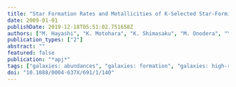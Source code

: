 ```yaml
---
title: "Star Formation Rates and Metallicities of K-Selected Star-Forming Galaxies at z ̃ 2"
date: 2009-01-01
publishDate: 2019-12-18T05:51:02.751658Z
authors: ["M. Hayashi", "K. Motohara", "K. Shimasaku", "M. Onodera", "Y.~K. Uchimoto", "N. Kashikawa", "M. Yoshida", "S. Okamura", "C. Ly", "M.~A. Malkan"]
publication_types: ["2"]
abstract: ""
featured: false
publication: "*apj*"
tags: ["galaxies: abundances", "galaxies: formation", "galaxies: high-redshift", "galaxies: starburst"]
doi: "10.1088/0004-637X/691/1/140"
---
```


